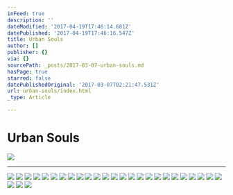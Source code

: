 ```yaml
---
inFeed: true
description: ''
dateModified: '2017-04-19T17:46:14.681Z'
datePublished: '2017-04-19T17:46:16.547Z'
title: Urban Souls
author: []
publisher: {}
via: {}
sourcePath: _posts/2017-03-07-urban-souls.md
hasPage: true
starred: false
datePublishedOriginal: '2017-03-07T02:21:47.531Z'
url: urban-souls/index.html
_type: Article

---
```

# Urban Souls
![](https://the-grid-user-content.s3-us-west-2.amazonaws.com/ab54b9b2-5c3e-4568-b8b2-ac703e3c944b.jpg)

---

![](https://the-grid-user-content.s3-us-west-2.amazonaws.com/09c35234-f1f3-4b9d-8802-58fabd2c57be.jpg)
![](https://the-grid-user-content.s3-us-west-2.amazonaws.com/09b14da6-7e17-4b11-aade-3b35def25bc6.jpg)
![](https://the-grid-user-content.s3-us-west-2.amazonaws.com/e14c6f60-283d-4d52-8b57-e7df5f93eb66.jpg)
![](https://the-grid-user-content.s3-us-west-2.amazonaws.com/42b96721-1717-48cc-9d32-01ea7428fc53.jpg)
![](https://the-grid-user-content.s3-us-west-2.amazonaws.com/d613391d-f502-4983-96d5-86b83af83422.jpg)
![](https://s3-us-west-2.amazonaws.com/the-grid-img/p/4a4da2dd9762ef97734a9c73796239370cee767e.jpg)
![](https://s3-us-west-2.amazonaws.com/the-grid-img/p/b948a4ce52376012b49745c2ed961c9a5d9194e7.jpg)
![](https://the-grid-user-content.s3-us-west-2.amazonaws.com/f4260f14-94ba-4664-b3fb-1ce99781a502.jpg)
![](https://the-grid-user-content.s3-us-west-2.amazonaws.com/c17c8337-eeb8-426c-b3ef-1718d1cf230d.jpg)
![](https://s3-us-west-2.amazonaws.com/the-grid-img/p/4de679f5da9932e5caaabf5f20099285b13d89c2.jpg)
![](https://the-grid-user-content.s3-us-west-2.amazonaws.com/db7e606b-d897-4f93-a924-0a10ed55382c.jpg)
![](https://the-grid-user-content.s3-us-west-2.amazonaws.com/d8e612c0-3769-440e-9af5-37a0b380cf45.jpg)
![](https://the-grid-user-content.s3-us-west-2.amazonaws.com/265d019b-cfb4-4e31-b486-9ee6b541cf5d.jpg)
![](https://s3-us-west-2.amazonaws.com/the-grid-img/p/e0bc5596766fdef2b6ba3a2304dfc9e31d33e39d.jpg)
![](https://the-grid-user-content.s3-us-west-2.amazonaws.com/14d2a8c8-4dc5-4d91-8916-0c4dc1c0f714.jpg)
![](https://the-grid-user-content.s3-us-west-2.amazonaws.com/80a35e15-1922-4d5c-9ac2-4e5856750aa3.jpg)
![](https://the-grid-user-content.s3-us-west-2.amazonaws.com/d8d3cd22-abb1-4e32-8514-56521ba3e769.jpg)
![](https://imgflo.herokuapp.com/graph/2b2431f8e7ba7b0/471e8fec4c7114b98cdb6ef0425ad678/croprotate.jpg?cropheight=6770&cropwidth=5204&degrees=0&input=https%3A%2F%2Fthe-grid-user-content.s3-us-west-2.amazonaws.com%2F868e1e0f-0442-46c0-8ac3-85d8c8a6b3d3.jpg&x=0&y=0)
![](https://the-grid-user-content.s3-us-west-2.amazonaws.com/e5e7fd9b-84ef-40a2-9542-0a453911319b.jpg)
![](https://s3-us-west-2.amazonaws.com/the-grid-img/p/d831a915dd1f4b497c6a95289806e74e548a5c2a.jpg)
![](https://the-grid-user-content.s3-us-west-2.amazonaws.com/71abc938-7c36-4ebc-b8be-5e5ddae257f9.jpg)
![](https://s3-us-west-2.amazonaws.com/the-grid-img/p/10aeec1738904f17b68602ec643b9777a6c1af8f.jpg)
![](https://the-grid-user-content.s3-us-west-2.amazonaws.com/b4ec83c5-6618-44fe-b30e-d99e5dbcd334.jpg)
![](https://the-grid-user-content.s3-us-west-2.amazonaws.com/d9f692a0-4d68-45ce-83e0-dc3899e467aa.jpg)
![](https://the-grid-user-content.s3-us-west-2.amazonaws.com/94c4c7bb-6563-441f-a277-f5b4d3c28862.jpg)
![](https://s3-us-west-2.amazonaws.com/the-grid-img/p/3d3c8350bf54feebbf14b32eb01c8db8dd54b26b.jpg)
![](https://the-grid-user-content.s3-us-west-2.amazonaws.com/d8b9f6b1-0891-4c39-9d27-b4708d03f718.jpg)
![](https://the-grid-user-content.s3-us-west-2.amazonaws.com/d17cd1cb-bced-496d-84bd-4835e2c69818.jpg)